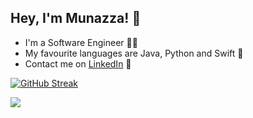 ## Hey, I'm Munazza! :wave:

- I'm a Software Engineer 👩‍💻
- My favourite languages are Java, Python and Swift 📱
- Contact me on <a href = "https://linkedin.com/in/MunazzaFahmeen">LinkedIn</a> 💬



[![GitHub Streak](https://streak-stats.demolab.com?user=MunazzaF&theme=dark&border_radius=30)](https://git.io/streak-stats)

![](https://komarev.com/ghpvc/?username=MunazzaF&color=lightgrey)

